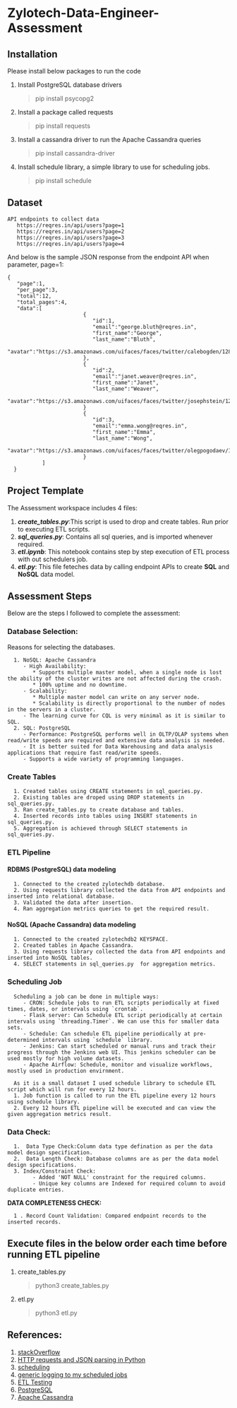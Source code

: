 # Zylotech-Data-Engineer-Assessment

## Installation
Please install below packages to run the code
1. Install PostgreSQL database drivers
   > pip install psycopg2
2. Install a package called requests
   > pip install requests
3. Install a cassandra  driver to run the Apache Cassandra queries
   > pip install cassandra-driver
4. Install schedule library, a simple library to use for scheduling jobs.
   > pip install schedule


## Dataset
```
API endpoints to collect data
   https://reqres.in/api/users?page=1
   https://reqres.in/api/users?page=2
   https://reqres.in/api/users?page=3
   https://reqres.in/api/users?page=4
```
And below is the sample JSON response from the endpoint API when parameter, page=1:
```
{
   "page":1,
   "per_page":3,
   "total":12,
   "total_pages":4,
   "data":[
                        {
                           "id":1,
                           "email":"george.bluth@reqres.in",
                           "first_name":"George",
                           "last_name":"Bluth",
                           "avatar":"https://s3.amazonaws.com/uifaces/faces/twitter/calebogden/128.jpg"
                        },
                        {
                           "id":2,
                           "email":"janet.weaver@reqres.in",
                           "first_name":"Janet",
                           "last_name":"Weaver",
                           "avatar":"https://s3.amazonaws.com/uifaces/faces/twitter/josephstein/128.jpg"
                        }
                        {
                           "id":3,
                           "email":"emma.wong@reqres.in",
                           "first_name":"Emma",
                           "last_name":"Wong",
                           "avatar":"https://s3.amazonaws.com/uifaces/faces/twitter/olegpogodaev/128.jpg"
                        }
           ]
  }
```

## Project Template
The Assessment workspace includes 4 files:
1. ***create_tables.py***:This script is used to drop and create tables. Run prior to executing ETL scripts.
2. ***sql_queries.py***: Contains all sql queries, and is imported whenever required.
3. ***etl.ipynb***: This notebook contains step by step execution of ETL process with out schedulers job.
4. ***etl.py***: This file feteches data by calling endpoint APIs to create **SQL** and **NoSQL** data model.

## Assessment Steps

Below are the steps I  followed to complete the assessment:

   ### Database Selection:
   Reasons for selecting the databases.
   
      1. NoSQL: Apache Cassandra
         - High Availability:
            * Supports multiple master model, when a single node is lost the ability of the cluster writes are not affected during the crash.
            * 100% uptime and no downtime.
         - Scalability: 
            * Multiple master model can write on any server node.
            * Scalability is directly proportional to the number of nodes in the servers in a cluster.
         - The learning curve for CQL is very minimal as it is similar to SQL.
      2. SQL: PostgreSQL 
         - Performance: PostgreSQL performs well in OLTP/OLAP systems when read/write speeds are required and extensive data analysis is needed.
         - It is better suited for Data Warehousing and data analysis applications that require fast read/write speeds.
         - Supports a wide variety of programming languages.
   ### Create Tables
      1. Created tables using CREATE statements in sql_queries.py.
      2. Existing tables are droped using DROP statements in sql_queries.py.
      3. Ran create_tables.py to create database and tables.
      4. Inserted records into tables using INSERT statements in sql_queries.py.
      5. Aggregation is achieved through SELECT statements in sql_queries.py.
      
   ### ETL Pipeline
   #### RDBMS (PostgreSQL) data modeling
      1. Connected to the created zylotechdb database.
      2. Using requests library collected the data from API endpoints and inserted into relational database.
      3. Validated the data after insertion.
      4. Ran aggregation metrics queries to get the required result.
   #### NoSQL (Apache Cassandra) data modeling
      1. Connected to the created zylotechdb2 KEYSPACE.
      2. Created tables in Apache Cassandra.
      3. Using requests library collected the data from API endpoints and inserted into NoSQL tables.
      4. SELECT statements in sql_queries.py  for aggregation metrics.
   ### Scheduling Job
      Scheduling a job can be done in multiple ways:
         - CRON: Schedule jobs to run ETL scripts periodically at fixed times, dates, or intervals using `crontab`.
         - Flask server: Can Schedule ETL script periodically at certain intervals using `threading.Timer`. We can use this for smaller data sets.
         - Schedule: Can schedule ETL pipeline periodically at pre-determined intervals using `schedule` library.
         - Jenkins: Can start scheduled or manual runs and track their progress through the Jenkins web UI. This jenkins scheduler can be used mostly for high volume datasets. 
         - Apache Airflow: Schedule, monitor and visualize workflows, mostly used in production envirnment.
         
      As it is a small dataset I used schedule library to schedule ETL script which will run for every 12 hours.
      1. Job function is called to run the ETL pipeline every 12 hours using schedule library.
      2. Every 12 hours ETL pipeline will be executed and can view the given aggregation metrics result.
  ### Data Check:
      1.  Data Type Check:Column data type defination as per the data model design specification.
      2.  Data Length Check: Database columns are as per the data model design specifications.
      3. Index/Constraint Check: 
            - Added 'NOT NULL' constraint for the required columns.
            - Unique key columns are Indexed for required column to avoid duplicate entries.

   **DATA COMPLETENESS CHECK:**
   
      1 . Record Count Validation: Compared endpoint records to the inserted records.

## Execute files in the below order each time before running ETL pipeline
   1. create_tables.py
      > python3 create_tables.py
   2. etl.py
      > python3 etl.py

## References:
1. [stackOverflow](https://stackoverflow.com/questions/8856384/sql-select-first-letter-of-a-word)
2. [HTTP requests and JSON parsing in Python](https://stackoverflow.com/questions/6386308/http-requests-and-json-parsing-in-python)
3. [scheduling](https://pypi.org/project/schedule/)
4. [generic logging to my scheduled jobs](https://schedule.readthedocs.io/en/stable/faq.html#what-if-my-task-throws-an-exception)
5. [ETL Testing](http://www.datagaps.com/concepts/etl-testing)
6. [PostgreSQL](https://www.2ndquadrant.com/en/postgresql/postgresql-vs-mysql/)
7. [Apache Cassandra](https://scalegrid.io/blog/cassandra-vs-mongodb/)
